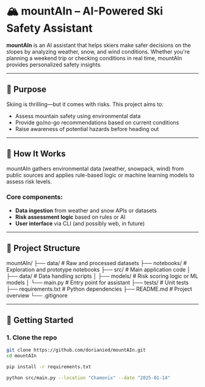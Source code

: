 # 🏔️ mountAIn – AI-Powered Ski Safety Assistant

**mountAIn** is an AI assistant that helps skiers make safer decisions on the slopes by analyzing weather, snow, and wind conditions. Whether you're planning a weekend trip or checking conditions in real time, mountAIn provides personalized safety insights.

---

## 🎯 Purpose

Skiing is thrilling—but it comes with risks. This project aims to:

- Assess mountain safety using environmental data  
- Provide go/no-go recommendations based on current conditions  
- Raise awareness of potential hazards before heading out  

---

## 🧠 How It Works

mountAIn gathers environmental data (weather, snowpack, wind) from public sources and applies rule-based logic or machine learning models to assess risk levels.

### Core components:
- **Data ingestion** from weather and snow APIs or datasets  
- **Risk assessment logic** based on rules or AI  
- **User interface** via CLI (and possibly web, in future)

---

## 📁 Project Structure

mountAIn/
├── data/ # Raw and processed datasets
├── notebooks/ # Exploration and prototype notebooks
├── src/ # Main application code
│ ├── data/ # Data handling scripts
│ ├── models/ # Risk scoring logic or ML models
│ └── main.py # Entry point for assistant
├── tests/ # Unit tests
├── requirements.txt # Python dependencies
├── README.md # Project overview
└── .gitignore


---

## 🚀 Getting Started

### 1. Clone the repo

```bash
git clone https://github.com/dorianied/mountAIn.git
cd mountAIn

pip install -r requirements.txt

python src/main.py --location "Chamonix" --date "2025-01-14"



